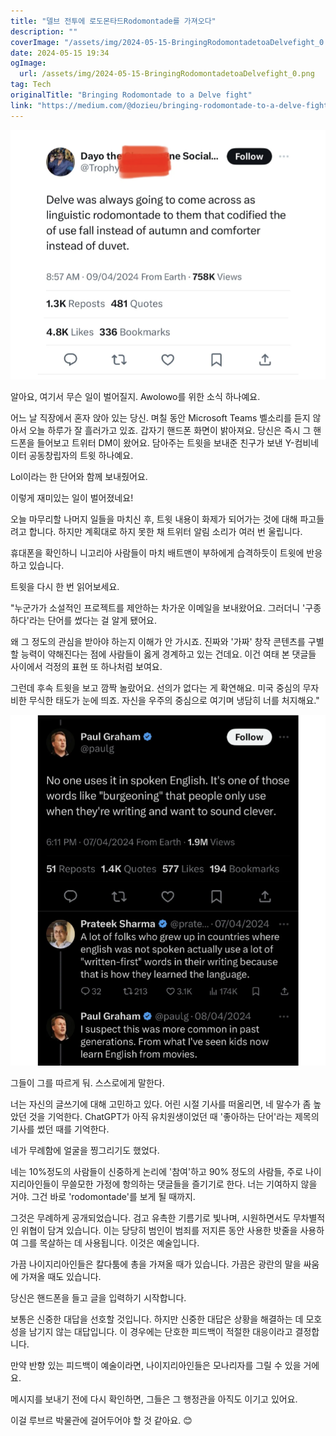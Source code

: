 ```yaml
---
title: "델브 전투에 로도몬타드Rodomontade를 가져오다"
description: ""
coverImage: "/assets/img/2024-05-15-BringingRodomontadetoaDelvefight_0.png"
date: 2024-05-15 19:34
ogImage: 
  url: /assets/img/2024-05-15-BringingRodomontadetoaDelvefight_0.png
tag: Tech
originalTitle: "Bringing Rodomontade to a Delve fight"
link: "https://medium.com/@dozieu/bringing-rodomontade-to-a-delve-fight-d17168517e25"
---
```



![BringingRodomontadetoaDelvefight_0.png](/assets/img/2024-05-15-BringingRodomontadetoaDelvefight_0.png)

알아요, 여기서 무슨 일이 벌어질지. Awolowo를 위한 소식 하나예요.

어느 날 직장에서 혼자 앉아 있는 당신. 며칠 동안 Microsoft Teams 벨소리를 듣지 않아서 오늘 하루가 잘 흘러가고 있죠. 갑자기 핸드폰 화면이 밝아져요. 당신은 즉시 그 핸드폰을 들어보고 트위터 DM이 왔어요. 담아주는 트윗을 보내준 친구가 보낸 Y-컴비네이터 공동창립자의 트윗 하나예요.

Lol이라는 한 단어와 함께 보내줬어요.



이렇게 재미있는 일이 벌어졌네요!

오늘 마무리할 나머지 일들을 마치신 후, 트윗 내용이 화제가 되어가는 것에 대해 파고들려고 합니다. 하지만 계획대로 하지 못한 채 트위터 알림 소리가 여러 번 울립니다.

휴대폰을 확인하니 니고리아 사람들이 마치 배트맨이 부하에게 습격하듯이 트윗에 반응하고 있습니다.

트윗을 다시 한 번 읽어보세요.



"누군가가 소설적인 프로젝트를 제안하는 차가운 이메일을 보내왔어요. 그러더니 '구종하다'라는 단어를 썼다는 걸 알게 됐어요.

왜 그 정도의 관심을 받아야 하는지 이해가 안 가시죠. 진짜와 '가짜' 창작 콘텐츠를 구별할 능력이 약해진다는 점에 사람들이 옳게 경계하고 있는 건데요. 이건 여태 본 댓글들 사이에서 걱정의 표현 또 하나처럼 보여요.

그런데 후속 트윗을 보고 깜짝 놀랐어요. 선의가 없다는 게 확연해요. 미국 중심의 무자비한 무식한 태도가 눈에 띄죠. 자신을 우주의 중심으로 여기며 냉담히 너를 처지해요." 

![Image](/assets/img/2024-05-15-BringingRodomontadetoaDelvefight_1.png)



그들이 그를 따르게 둬. 스스로에게 말한다.

너는 자신의 글쓰기에 대해 고민하고 있다. 어린 시절 기사를 떠올리면, 네 말수가 좀 높았던 것을 기억한다. ChatGPT가 아직 유치원생이었던 때 '좋아하는 단어'라는 제목의 기사를 썼던 때를 기억한다.

네가 무례함에 얼굴을 찡그리기도 했었다.

네는 10%정도의 사람들이 신중하게 논리에 '참여'하고 90% 정도의 사람들, 주로 나이지리아인들이 무쓸모한 가정에 항의하는 댓글들을 즐기기로 한다. 너는 기여하지 않을 거야. 그건 바로 'rodomontade'를 보게 될 때까지.



그것은 무례하게 공개되었습니다. 검고 유촉한 기름기로 빛나며, 시원하면서도 무차별적인 위협이 담겨 있습니다. 이는 당당히 범인이 범죄를 저지른 동안 사용한 밧줄을 사용하여 그를 목살하는 데 사용됩니다. 이것은 예술입니다.

가끔 나이지리아인들은 칼다툼에 총을 가져올 때가 있습니다. 가끔은 광란의 말을 싸움에 가져올 때도 있습니다.

당신은 핸드폰을 들고 글을 입력하기 시작합니다.

보통은 신중한 대답을 선호할 것입니다. 하지만 신중한 대답은 상황을 해결하는 데 모호성을 남기지 않는 대답입니다. 이 경우에는 단호한 피드백이 적절한 대응이라고 결정합니다.



만약 반향 있는 피드백이 예술이라면, 나이지리아인들은 모나리자를 그릴 수 있을 거에요.

메시지를 보내기 전에 다시 확인하면, 그들은 그 행정관을 아직도 이기고 있어요.

이걸 루브르 박물관에 걸어두어야 할 것 같아요. 😊